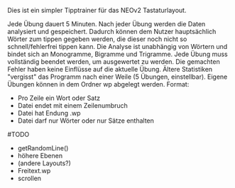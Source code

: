 Dies ist ein simpler Tipptrainer für das NEOv2 Tastaturlayout.

Jede Übung dauert 5 Minuten. Nach jeder Übung werden die Daten analysiert und gespeichert. Dadurch können dem Nutzer hauptsächlich Wörter zum tippen gegeben werden, die dieser noch nicht so schnell/fehlerfrei tippen kann. Die Analyse ist unabhängig von Wörtern und bindet sich an Monogramme, Bigramme und Trigramme.
Jede Übung muss vollständig beendet werden, um ausgewertet zu werden. Die gemachten Fehler haben keine Einflüsse auf die aktuelle Übung. Ältere Statistiken "vergisst" das Programm nach einer Weile (5 Übungen, einstellbar).
Eigene Übungen können in dem Ordner wp abgelegt werden.
Format:
* Pro Zeile ein Wort oder Satz
* Datei endet mit einem Zeilenumbruch
* Datei hat Endung .wp
* Datei darf nur Wörter oder nur Sätze enthalten

#TODO
* getRandomLine()
* höhere Ebenen
* (andere Layouts?)
* Freitext.wp
* scrollen
